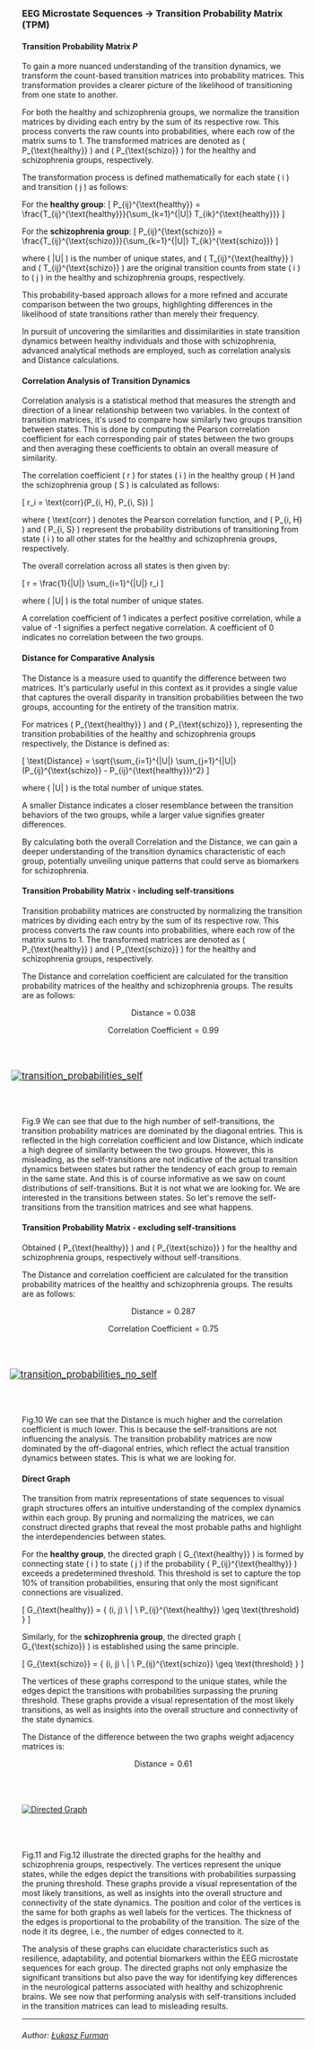### EEG Microstate Sequences $→$ Transition Probability Matrix (TPM)

<!-- Transition Probability Matrix -->
#### Transition Probability Matrix $P$

To gain a more nuanced understanding of the transition dynamics, we transform the count-based transition matrices into probability matrices. This transformation provides a clearer picture of the likelihood of transitioning from one state to another.

For both the healthy and schizophrenia groups, we normalize the transition matrices by dividing each entry by the sum of its respective row. This process converts the raw counts into probabilities, where each row of the matrix sums to 1. The transformed matrices are denoted as \( P_{\text{healthy}} \) and \( P_{\text{schizo}} \) for the healthy and schizophrenia groups, respectively.

The transformation process is defined mathematically for each state \( i \) and transition \( j \) as follows:

For the **healthy group**:
\[ P_{ij}^{\text{healthy}} = \frac{T_{ij}^{\text{healthy}}}{\sum_{k=1}^{|U|} T_{ik}^{\text{healthy}}} \]

For the **schizophrenia group**:
\[ P_{ij}^{\text{schizo}} = \frac{T_{ij}^{\text{schizo}}}{\sum_{k=1}^{|U|} T_{ik}^{\text{schizo}}} \]

where \( |U| \) is the number of unique states, and \( T_{ij}^{\text{healthy}} \) and \( T_{ij}^{\text{schizo}} \) are the original transition counts from state \( i \) to \( j \) in the healthy and schizophrenia groups, respectively.

This probability-based approach allows for a more refined and accurate comparison between the two groups, highlighting differences in the likelihood of state transitions rather than merely their frequency.

In pursuit of uncovering the similarities and dissimilarities in state transition dynamics between healthy individuals and those with schizophrenia, advanced analytical methods are employed, such as correlation analysis and Distance calculations.

#### Correlation Analysis of Transition Dynamics

Correlation analysis is a statistical method that measures the strength and direction of a linear relationship between two variables. In the context of transition matrices, it's used to compare how similarly two groups transition between states. This is done by computing the Pearson correlation coefficient for each corresponding pair of states between the two groups and then averaging these coefficients to obtain an overall measure of similarity.

The correlation coefficient \( r \) for states \( i \) in the healthy group \( H \)and the schizophrenia group \( S \) is calculated as follows:

\[ r_i = \text{corr}(P_{i, H}, P_{i, S}) \]

where \( \text{corr} \) denotes the Pearson correlation function, and \( P_{i, H} \) and \( P_{i, S} \) represent the probability distributions of transitioning from state \( i \) to all other states for the healthy and schizophrenia groups, respectively.

The overall correlation across all states is then given by:

\[ r = \frac{1}{|U|} \sum_{i=1}^{|U|} r_i \]

where \( |U| \) is the total number of unique states.

A correlation coefficient of 1 indicates a perfect positive correlation, while a value of -1 signifies a perfect negative correlation. A coefficient of 0 indicates no correlation between the two groups.

#### Distance for Comparative Analysis

The Distance is a measure used to quantify the difference between two matrices. It's particularly useful in this context as it provides a single value that captures the overall disparity in transition probabilities between the two groups, accounting for the entirety of the transition matrix.

For matrices \( P_{\text{healthy}} \) and \( P_{\text{schizo}} \), representing the transition probabilities of the healthy and schizophrenia groups respectively, the Distance is defined as:

\[ \text{Distance} = \sqrt{\sum_{i=1}^{|U|} \sum_{j=1}^{|U|} (P_{ij}^{\text{schizo}} - P_{ij}^{\text{healthy}})^2} \]

where \( |U| \) is the total number of unique states.

A smaller Distance indicates a closer resemblance between the transition behaviors of the two groups, while a larger value signifies greater differences.

By calculating both the overall Correlation and the Distance, we can gain a deeper understanding of the transition dynamics characteristic of each group, potentially unveiling unique patterns that could serve as biomarkers for schizophrenia.
<!-- Transition Probability Matrix - including self-transitions -->
#### Transition Probability Matrix - including self-transitions

Transition probability matrices are constructed by normalizing the transition matrices by dividing each entry by the sum of its respective row. This process converts the raw counts into probabilities, where each row of the matrix sums to 1. The transformed matrices are denoted as \( P_{\text{healthy}} \) and \( P_{\text{schizo}} \) for the healthy and schizophrenia groups, respectively.

The Distance and correlation coefficient are calculated for the transition probability matrices of the healthy and schizophrenia groups. The results are as follows:

$$ \text{Distance} = 0.038 $$

$$ \text{Correlation Coefficient} = 0.99 $$



<a href="images/transition/transition_probabilities_self.png">
    <img src="images/transition/transition_probabilities_self.png" alt="transition_probabilities_self" style="margin-bottom: 50px; margin-top: 50px; scale: 1.2;">
</a>

Fig.9 We can see that due to the high number of self-transitions, the transition probability matrices are dominated by the diagonal entries. This is reflected in the high correlation coefficient and low Distance, which indicate a high degree of similarity between the two groups. However, this is misleading, as the self-transitions are not indicative of the actual transition dynamics between states but rather the tendency of each group to remain in the same state. And this is of course informative as we saw on count distributions of self-transitions. But it is not what we are looking for. We are interested in the transitions between states. So let's remove the self-transitions from the transition matrices and see what happens.

<!-- Transition Probability Matrix - excluding self-transitions -->
#### Transition Probability Matrix - excluding self-transitions

Obtained  \( P_{\text{healthy}} \) and \( P_{\text{schizo}} \) for the healthy and schizophrenia groups, respectively without self-transitions.

The Distance and correlation coefficient are calculated for the transition probability matrices of the healthy and schizophrenia groups. The results are as follows:

$$ \text{Distance} = 0.287 $$

$$ \text{Correlation Coefficient} = 0.75 $$

<a href="images/transition/transition_probabilities_no_self.png">
    <img src="images/transition/transition_probabilities_no_self.png" alt="transition_probabilities_no_self" style="margin-bottom: 50px; margin-top: 50px; scale: 1.2;">
</a>

Fig.10 We can see that the Distance is much higher and the correlation coefficient is much lower. This is because the self-transitions are not influencing the analysis. The transition probability matrices are now dominated by the off-diagonal entries, which reflect the actual transition dynamics between states. This is what we are looking for. 

<!-- Transition Probability Matrix -> Directed Graph -->
#### Direct Graph

The transition from matrix representations of state sequences to visual graph structures offers an intuitive understanding of the complex dynamics within each group. By pruning and normalizing the matrices, we can construct directed graphs that reveal the most probable paths and highlight the interdependencies between states.

For the **healthy group**, the directed graph \( G_{\text{healthy}} \) is formed by connecting state \( i \) to state \( j \) if the probability \( P_{ij}^{\text{healthy}} \) exceeds a predetermined threshold. This threshold is set to capture the top 10% of transition probabilities, ensuring that only the most significant connections are visualized.

\[ G_{\text{healthy}} = \{ (i, j) \ | \ P_{ij}^{\text{healthy}} \geq \text{threshold} \} \]

Similarly, for the **schizophrenia group**, the directed graph \( G_{\text{schizo}} \) is established using the same principle.

\[ G_{\text{schizo}} = \{ (i, j) \ | \ P_{ij}^{\text{schizo}} \geq \text{threshold} \} \]

The vertices of these graphs correspond to the unique states, while the edges depict the transitions with probabilities surpassing the pruning threshold. These graphs provide a visual representation of the most likely transitions, as well as insights into the overall structure and connectivity of the state dynamics.

The Distance of the difference between the two graphs weight adjacency matrices is:

$$ \text{Distance} = 0.61 $$

<a href="images/transition/graphs_prob.png">
    <img src="images/transition/graphs_prob.png" alt=" Directed Graph" style="margin-bottom: 50px; margin-top: 50px; scale: 1.0;">
</a>

Fig.11 and Fig.12 illustrate the directed graphs for the healthy and schizophrenia groups, respectively. The vertices represent the unique states, while the edges depict the transitions with probabilities surpassing the pruning threshold. These graphs provide a visual representation of the most likely transitions, as well as insights into the overall structure and connectivity of the state dynamics. The position and color of the vertices is the same for both graphs as well labels for the vertices.  The thickness of the edges is proportional to the probability of the transition. The size of the node it its degree, i.e., the number of edges connected to it.

The analysis of these graphs can elucidate characteristics such as resilience, adaptability, and potential biomarkers within the EEG microstate sequences for each group. The directed graphs not only emphasize the significant transitions but also pave the way for identifying key differences in the neurological patterns associated with healthy and schizophrenic brains. We see now that performing analysis with self-transitions included in the transition matrices can lead to misleading results. 


<!-- Footer -->
---

###### Author: [Łukasz Furman](cracer.net@gmail.com)

